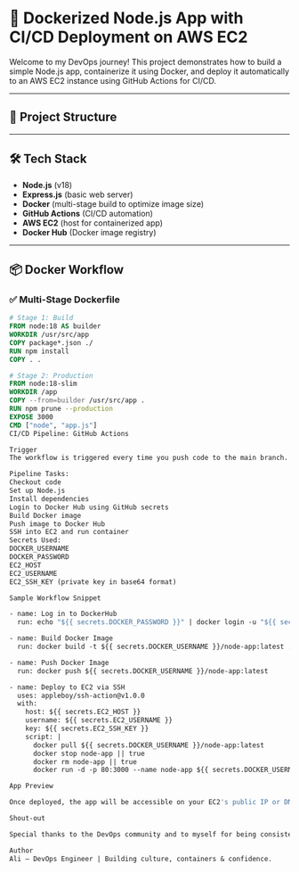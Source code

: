 # 🚀 Dockerized Node.js App with CI/CD Deployment on AWS EC2

Welcome to my DevOps journey! This project demonstrates how to build a simple Node.js app, containerize it using Docker, and deploy it automatically to an AWS EC2 instance using GitHub Actions for CI/CD.

---

## 📁 Project Structure


---

## 🛠️ Tech Stack

- **Node.js** (v18)
- **Express.js** (basic web server)
- **Docker** (multi-stage build to optimize image size)
- **GitHub Actions** (CI/CD automation)
- **AWS EC2** (host for containerized app)
- **Docker Hub** (Docker image registry)

---

## 📦 Docker Workflow

### ✅ Multi-Stage Dockerfile

```Dockerfile
# Stage 1: Build
FROM node:18 AS builder
WORKDIR /usr/src/app
COPY package*.json ./
RUN npm install
COPY . .

# Stage 2: Production
FROM node:18-slim
WORKDIR /app
COPY --from=builder /usr/src/app .
RUN npm prune --production
EXPOSE 3000
CMD ["node", "app.js"]
CI/CD Pipeline: GitHub Actions

Trigger
The workflow is triggered every time you push code to the main branch.

Pipeline Tasks:
Checkout code
Set up Node.js
Install dependencies
Login to Docker Hub using GitHub secrets
Build Docker image
Push image to Docker Hub
SSH into EC2 and run container
Secrets Used:
DOCKER_USERNAME
DOCKER_PASSWORD
EC2_HOST
EC2_USERNAME
EC2_SSH_KEY (private key in base64 format)

Sample Workflow Snippet

- name: Log in to DockerHub
  run: echo "${{ secrets.DOCKER_PASSWORD }}" | docker login -u "${{ secrets.DOCKER_USERNAME }}" --password-stdin

- name: Build Docker Image
  run: docker build -t ${{ secrets.DOCKER_USERNAME }}/node-app:latest .

- name: Push Docker Image
  run: docker push ${{ secrets.DOCKER_USERNAME }}/node-app:latest

- name: Deploy to EC2 via SSH
  uses: appleboy/ssh-action@v1.0.0
  with:
    host: ${{ secrets.EC2_HOST }}
    username: ${{ secrets.EC2_USERNAME }}
    key: ${{ secrets.EC2_SSH_KEY }}
    script: |
      docker pull ${{ secrets.DOCKER_USERNAME }}/node-app:latest
      docker stop node-app || true
      docker rm node-app || true
      docker run -d -p 80:3000 --name node-app ${{ secrets.DOCKER_USERNAME }}/node-app:latest

App Preview

Once deployed, the app will be accessible on your EC2's public IP or DNS. It serves a styled HTML page with a personalized message.

Shout-out

Special thanks to the DevOps community and to myself for being consistent and curious. 🚀

Author
Ali – DevOps Engineer | Building culture, containers & confidence.

